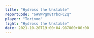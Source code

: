 ```yaml
---
title: "Hydross the Unstable"
reportCode: "6AVWPgm8tYbcFC2q"
player: "Torinoo"
fight: "Hydross the Unstable"
date: 2021-10-20T19:00:04.987000+00:00
---
```

